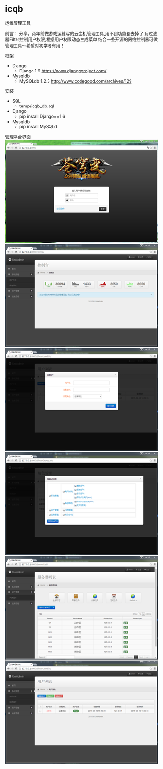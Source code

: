 icqb
===

运维管理工具

前言：
  分享，两年前做游戏运维写的云主机管理工具,用不到功能都去掉了,用过滤器Filter控制用户权限,根据用户权限动态生成菜单
  结合一些开源的网络控制器可做管理工具～希望对初学者有用！
  
框架
  * Django
    - Django 1.6 https://www.djangoproject.com/
  * Mysqldb
    - MySQLdb 1.2.3 http://www.codegood.com/archives/129
    
安装
  * SQL
    - temp/icqb_db.sql
  * Django 
    - pip install Django==1.6
  * Mysqldb
    - pip install MySQLd
    
管理平台界面
![主页](https://github.com/dotaing/icqb/blob/master/temp/login.png)
![主页](https://github.com/dotaing/icqb/blob/master/temp/home.png)
![主页](https://github.com/dotaing/icqb/blob/master/temp/adduser.png)
![主页](https://github.com/dotaing/icqb/blob/master/temp/qxl.png)
![主页](https://github.com/dotaing/icqb/blob/master/temp/serverlist.png)
![主页](https://github.com/dotaing/icqb/blob/master/temp/userlist.png)